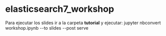 # elasticsearch7_workshop
Para ejecutar los slides ir a la carpeta **tutorial** y ejecutar:
    jupyter nbconvert workshop.ipynb --to slides --post serve

